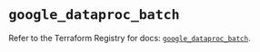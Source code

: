 # `google_dataproc_batch`

Refer to the Terraform Registry for docs: [`google_dataproc_batch`](https://registry.terraform.io/providers/hashicorp/google/6.25.0/docs/resources/dataproc_batch).
